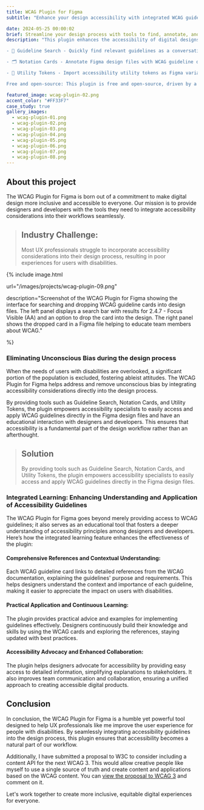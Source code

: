 ```yaml
---
title: WCAG Plugin for Figma
subtitle: "Enhance your design accessibility with integrated WCAG guidelines."

date: 2024-05-25 00:00:02
brief: Streamline your design process with tools to find, annotate, and implement accessibility guidelines directly within Figma. Check it out and run it on <a href="https://www.figma.com/community/plugin/1373362852131056921/wcag-plugin" target="_blank">Figma Community</a>.
description: "This plugin enhances the accessibility of digital designs by integrating accessibility guidelines directly into your design processes and systems. The WCAG Plugin offers three key features: 

- 🔎 Guideline Search - Quickly find relevant guidelines as a conversation starter and to ensure your designs are providing an equitable experience for all users.

- 🗂️ Notation Cards - Annotate Figma design files with WCAG guideline cards to increase your knowledge of accessibility requirements and best practices.

- 🔧 Utility Tokens - Import accessibility utility tokens as Figma variables to ensure accessible design decisions across various design elements and components.

Free and open-source: This plugin is free and open-source, driven by a community of passionate contributors dedicated to making digital design more accessible for everyone."

featured_image: wcag-plugin-02.png
accent_color: "#FF33F7"
case_study: true
gallery_images:
  - wcag-plugin-01.png
  - wcag-plugin-02.png
  - wcag-plugin-03.png
  - wcag-plugin-04.png
  - wcag-plugin-05.png
  - wcag-plugin-06.png
  - wcag-plugin-07.png
  - wcag-plugin-08.png
---
```


## About this project

The WCAG Plugin for Figma is born out of a commitment to make digital design more inclusive and accessible to everyone. Our mission is to provide designers and developers with the tools they need to integrate accessibility considerations into their workflows seamlessly.

> <h2>Industry Challenge:</h2> Most UX professionals struggle to incorporate accessibility considerations into their design process, resulting in poor experiences for users with disabilities.

{% include image.html

url="/images/projects/wcag-plugin-09.png"

description="Screenshot of the WCAG Plugin for Figma showing the interface for searching and dropping WCAG guideline cards into design files. The left panel displays a search bar with results for 2.4.7 - Focus Visible (AA) and an option to drop the card into the design. The right panel shows the dropped card in a Figma file helping to educate team members about WCAG."

%}

### Eliminating Unconscious Bias during the design process

When the needs of users with disabilities are overlooked, a significant portion of the population is excluded, fostering ableist attitudes. The WCAG Plugin for Figma helps address and remove unconscious bias by integrating accessibility considerations directly into the design process. 

By providing tools such as Guideline Search, Notation Cards, and Utility Tokens, the plugin empowers accessibility specialists to easily access and apply WCAG guidelines directly in the Figma design files and have an educational interaction with designers and developers. This ensures that accessibility is a fundamental part of the design workflow rather than an afterthought.

> <h2> Solution </h2> By providing tools such as Guideline Search, Notation Cards, and Utility Tokens, the plugin empowers accessibility specialists to easily access and apply WCAG guidelines directly in the Figma design files.

### Integrated Learning: Enhancing Understanding and Application of Accessibility Guidelines

The WCAG Plugin for Figma goes beyond merely providing access to WCAG guidelines; it also serves as an educational tool that fosters a deeper understanding of accessibility principles among designers and developers. Here’s how the integrated learning feature enhances the effectiveness of the plugin:

#### Comprehensive References and Contextual Understanding: 

Each WCAG guideline card links to detailed references from the WCAG documentation, explaining the guidelines' purpose and requirements. This helps designers understand the context and importance of each guideline, making it easier to appreciate the impact on users with disabilities.
#### Practical Application and Continuous Learning: 

The plugin provides practical advice and examples for implementing guidelines effectively. Designers continuously build their knowledge and skills by using the WCAG cards and exploring the references, staying updated with best practices.

#### Accessibility Advocacy and Enhanced Collaboration: 

The plugin helps designers advocate for accessibility by providing easy access to detailed information, simplifying explanations to stakeholders. It also improves team communication and collaboration, ensuring a unified approach to creating accessible digital products.

## Conclusion


In conclusion, the WCAG Plugin for Figma is a humble yet powerful tool designed to help UX professionals like me improve the user experience for people with disabilities. By seamlessly integrating accessibility guidelines into the design process, this plugin ensures that accessibility becomes a natural part of our workflow.

Additionally, I have submitted a proposal to W3C to consider including a content API for the next WCAG 3. This would allow creative people like myself to use a single source of truth and create content and applications based on the WCAG content. You can [view the proposal to WCAG 3](https://github.com/w3c/wcag3/issues/84#issuecomment-2122681272) and comment on it.

Let's work together to create more inclusive, equitable digital experiences for everyone.

